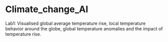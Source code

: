 # Climate_change_AI
Lab1: Visualised global average temperature rise, local temperature behavior around the globe, global temperature anomalies and the impact of temperature rise. 
